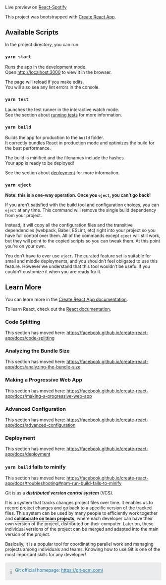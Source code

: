 Live preview on [React-Spotify](https://pasoy.github.io/react-spotify/)

This project was bootstrapped with [Create React App](https://github.com/facebook/create-react-app).

## Available Scripts

In the project directory, you can run:

### `yarn start`

Runs the app in the development mode.<br />
Open [http://localhost:3000](http://localhost:3000) to view it in the browser.

The page will reload if you make edits.<br />
You will also see any lint errors in the console.

### `yarn test`

Launches the test runner in the interactive watch mode.<br />
See the section about [running tests](https://facebook.github.io/create-react-app/docs/running-tests) for more information.

### `yarn build`

Builds the app for production to the `build` folder.<br />
It correctly bundles React in production mode and optimizes the build for the best performance.

The build is minified and the filenames include the hashes.<br />
Your app is ready to be deployed!

See the section about [deployment](https://facebook.github.io/create-react-app/docs/deployment) for more information.

### `yarn eject`

**Note: this is a one-way operation. Once you `eject`, you can’t go back!**

If you aren’t satisfied with the build tool and configuration choices, you can `eject` at any time. This command will remove the single build dependency from your project.

Instead, it will copy all the configuration files and the transitive dependencies (webpack, Babel, ESLint, etc) right into your project so you have full control over them. All of the commands except `eject` will still work, but they will point to the copied scripts so you can tweak them. At this point you’re on your own.

You don’t have to ever use `eject`. The curated feature set is suitable for small and middle deployments, and you shouldn’t feel obligated to use this feature. However we understand that this tool wouldn’t be useful if you couldn’t customize it when you are ready for it.

## Learn More

You can learn more in the [Create React App documentation](https://facebook.github.io/create-react-app/docs/getting-started).

To learn React, check out the [React documentation](https://reactjs.org/).

### Code Splitting

This section has moved here: https://facebook.github.io/create-react-app/docs/code-splitting

### Analyzing the Bundle Size

This section has moved here: https://facebook.github.io/create-react-app/docs/analyzing-the-bundle-size

### Making a Progressive Web App

This section has moved here: https://facebook.github.io/create-react-app/docs/making-a-progressive-web-app

### Advanced Configuration

This section has moved here: https://facebook.github.io/create-react-app/docs/advanced-configuration

### Deployment

This section has moved here: https://facebook.github.io/create-react-app/docs/deployment

### `yarn build` fails to minify

This section has moved here: https://facebook.github.io/create-react-app/docs/troubleshooting#npm-run-build-fails-to-minify


<style>
a,
a.visited {
	color: inherit;
	text-decoration: underline;
}
.block-color-gray_background {
	background: rgb(235,236,237);
}
.highlight-blue {
	color: rgb(11,110,153);
}

.callout {
	border-radius: 3px;
	padding: 1rem;
}
.icon {
	display: inline-block;
	max-width: 1.2em;
	max-height: 1.2em;
	text-decoration: none;
	vertical-align: text-bottom;
	margin-right: 0.5em;
}
img.icon {
	border-radius: 3px;
}
figure {
	margin: 1.25em 0;
	page-break-inside: avoid;
}
mark {
	background-color: transparent;
}


</style>

Git is as a ***distributed version control system*** (VCS).  

It is a system that tracks changes project files over time. It enables us to record project changes and go back to a specific version of the tracked files. This system can be used by many people to efficiently work together and **<span style="border-bottom:0.05em solid">collaborate on team projects**</span>, where each developer can have their own version of the project, distributed on their computer. Later on, these individual versions of the project can be merged and adapted into the main version of the project.  

Basically, it is a popular tool for coordinating parallel work and managing projects among individuals and teams. Knowing how to use Git is one of the most important skills for any developer!  

<figure class="block-color-gray_background callout" style="white-space:pre-wrap;display:flex"><div style="font-size:1.5em"><span class="icon">ℹ️</span></div><div style="width:100%"><mark class="highlight-blue">Git official homepage: </mark><mark class="highlight-blue"><a href="https://git-scm.com/">https://git-scm.com/</a></mark></div></figure>
